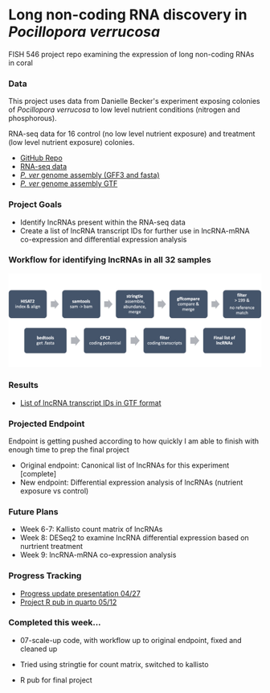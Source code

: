 # Long non-coding RNA discovery in *Pocillopora verrucosa*

FISH 546 project repo examining the expression of long non-coding RNAs in coral

### Data

This project uses data from Danielle Becker's experiment exposing colonies of *Pocillopora verrucosa* to low level nutrient conditions (nitrogen and phosphorous).

RNA-seq data for 16 control (no low level nutrient exposure) and treatment (low level nutrient exposure) colonies.

-   [GitHub Repo](https://github.com/hputnam/Becker_E5)
-   [RNA-seq data](https://gannet.fish.washington.edu/Atumefaciens/hputnam-Becker_E5/Becker_RNASeq/data/trimmed/)
-   [*P. ver* genome assembly (GFF3 and fasta)](http://pver.reefgenomics.org/download/)
-   [*P. ver* genome assembly GTF](https://gannet.fish.washington.edu/Atumefaciens/20230127-pver-gff_to_gtf/)

### Project Goals

-   Identify lncRNAs present within the RNA-seq data
-   Create a list of lncRNA transcript IDs for further use in lncRNA-mRNA co-expression and differential expression analysis

### Workflow for identifying lncRNAs in all 32 samples

![image](https://github.com/zbengt/zbengt.github.io/blob/master/assets/img/lncRNA-disc.png?raw=true)

### Results

-   [List of lncRNA transcript IDs in GTF format](https://github.com/course-fish546-2023/zach-lncRNA/blob/main/output/merged_final_lncRNAs.gtf)

### Projected Endpoint

Endpoint is getting pushed according to how quickly I am able to finish with enough time to prep the final project

-   Original endpoint: Canonical list of lncRNAs for this experiment [complete]
-   New endpoint: Differential expression analysis of lncRNAs (nutrient exposure vs control)

### Future Plans

-   Week 6-7: Kallisto count matrix of lncRNAs
-   Week 8: DESeq2 to examine lncRNA differential expression based on nurtrient treatment
-   Week 9: lncRNA-mRNA co-expression analysis

### Progress Tracking

-   [Progress update presentation 04/27](https://rpubs.com/zbengt/1034660)
-   [Project R pub in quarto 05/12](https://rpubs.com/zbengt/1040642)

### Completed this week...

-   07-scale-up code, with workflow up to original endpoint, fixed and cleaned up

-   Tried using stringtie for count matrix, switched to kallisto

-   R pub for final project
